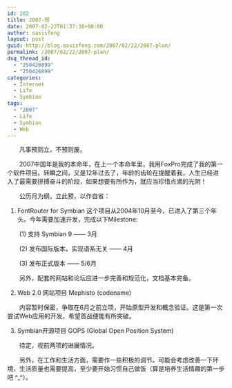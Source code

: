 ```yaml
---
id: 202
title: 2007·预
date: 2007-02-22T01:37:38+00:00
author: oasisfeng
layout: post
guid: http://blog.oasisfeng.com/2007/02/22/2007-plan/
permalink: /2007/02/22/2007-plan/
dsq_thread_id:
  - "250426899"
  - "250426899"
categories:
  - Internet
  - Life
  - Symbian
tags:
  - "2007"
  - Life
  - Symbian
  - Web
---
```

　　凡事预则立，不预则废。

　　2007中国年是我的本命年，在上一个本命年里，我用FoxPro完成了我的第一个软件项目。转瞬之间，又是12年过去了，年龄的齿轮在提醒着我，人生已经进入了最需要拼搏奋斗的阶段，如果想要有所作为，就应当珍惜点滴的光阴！

　　公历月为纲，立此预，以作自省：

1. FontRouter for Symbian 这个项目从2004年10月至今，已进入了第三个年头。今年需要加速开发，完成以下Milestone:
  
　　(1) 支持 Symbian 9 —— 3月
  
　　(2) 发布国际版本，实现语系无关 —— 4月
  
　　(3) 发布正式版本 —— 5/6月
  
　　另外，配套的网站和论坛应进一步完善和规范化，文档基本完备。

2. Web 2.0 网站项目 Mephisto (codename)
  
　　内容暂时保密，争取在6月之前立项，开始原型开发和概念验证。这是第一次尝试Web应用的开发，希望首战便能有所突破。

3. Symbian开源项目 GOPS (Global Open Position System)
  
　　待定，视前两项的进展情况。

　　另外，在工作和生活方面，需要作一些积极的调节。可能会考虑改善一下环境，生活质量也需要提高，至少要开始习惯自己做饭（算是培养生活情趣的第一步吧 ^_^）。